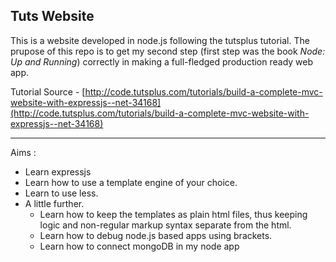 Tuts Website
---

This is a website developed in node.js following the tutsplus tutorial.
The prupose of this repo is to get my second step (first step was the book *Node: Up and Running*) correctly in making a full-fledged production ready web app.

Tutorial Source - [http://code.tutsplus.com/tutorials/build-a-complete-mvc-website-with-expressjs--net-34168](http://code.tutsplus.com/tutorials/build-a-complete-mvc-website-with-expressjs--net-34168)

---
Aims :

* Learn expressjs
* Learn how to use a template engine of your choice.
* Learn to use less.
* A little further.
  * Learn how to keep the templates as plain html files, thus keeping logic and non-regular markup syntax separate from the html.
  * Learn how to debug node.js based apps using brackets.
  * Learn how to connect mongoDB in my node app